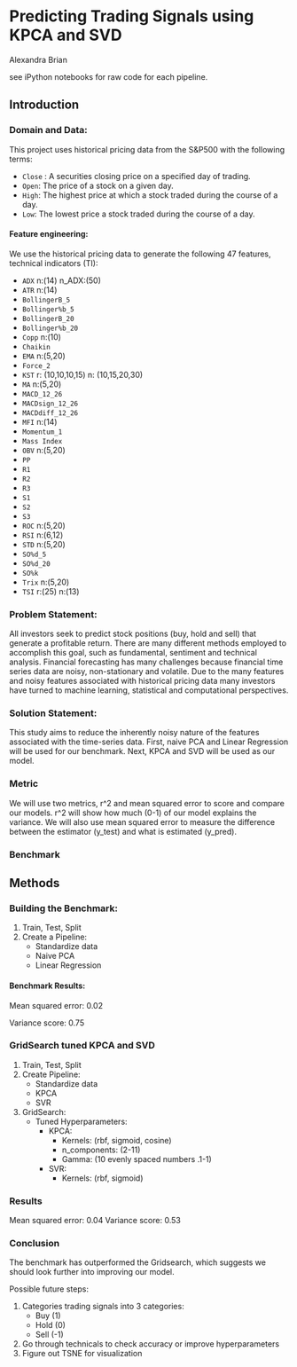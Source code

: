 # Predicting Trading Signals using KPCA and SVD

Alexandra Brian

see iPython notebooks for raw code for each pipeline.

## Introduction

### Domain and Data:
This project uses historical pricing data from the S&P500 with the following terms:

- `Close` : A securities closing price on a specified day of trading.
- `Open`: The price of a stock on a given day.
- `High`: The highest price at which a stock traded during the course of a day. 
- `Low`: The lowest price a stock traded during the course of a day. 

#### Feature engineering:
We use the historical pricing data to generate the following 47 features, technical indicators (TI):

- `ADX`
    n:(14)
    n_ADX:(50)
- `ATR`
    n:(14)
- `BollingerB_5`
- `Bollinger%b_5`
- `BollingerB_20` 
- `Bollinger%b_20`
- `Copp`
     n:(10)
- `Chaikin`
- `EMA`
     n:(5,20)
- `Force_2`
- `KST` 
     r: (10,10,10,15)
     n: (10,15,20,30)
- `MA` 
     n:(5,20) 
- `MACD_12_26`
- `MACDsign_12_26`
- `MACDdiff_12_26`
- `MFI`
     n:(14)
- `Momentum_1`
- `Mass Index`
- `OBV`
     n:(5,20)
- `PP`
- `R1`
- `R2`
- `R3`
- `S1`
- `S2`
- `S3`
- `ROC`
     n:(5,20)
- `RSI`
     n:(6,12)
- `STD`
     n:(5,20)
- `SO%d_5`
- `SO%d_20`
- `SO%k`
- `Trix`
     n:(5,20)
- `TSI`
     r:(25)
     n:(13)

### Problem Statement: 
All investors seek to predict stock positions (buy, hold and sell) that generate a profitable return. There are many different methods employed to accomplish this goal, such as fundamental, sentiment  and technical analysis. Financial forecasting has many challenges because financial time series data are noisy, non-stationary and volatile. Due to the many features and noisy features associated with historical pricing data many investors have turned to machine learning, statistical and computational perspectives.    

### Solution Statement: 
This study aims to reduce the inherently noisy nature of the features associated with the time-series data. First, naive PCA and Linear Regression will be used for our benchmark. Next, KPCA and SVD will be used as our model. 


### Metric
We will use two metrics, r^2 and mean squared error to score and compare our models. r^2 will show how much (0-1) of our model explains the variance. We will also use mean squared error to measure the difference between the estimator (y_test) and what is estimated (y_pred).


### Benchmark

## Methods

### Building the Benchmark: 

1. Train, Test, Split
2. Create a Pipeline:
	- Standardize data 
	- Naive PCA
	- Linear Regression

#### Benchmark Results:  

Mean squared error: 0.02

Variance score: 0.75


### GridSearch tuned KPCA and SVD
1. Train, Test, Split
2. Create Pipeline:
	-  Standardize data
	- KPCA
	- SVR
3. GridSearch:
	- Tuned Hyperparameters:
		- KPCA:
			- Kernels: (rbf, sigmoid, cosine) 
			- n_components: (2-11)
			- Gamma: (10 evenly spaced numbers .1-1) 
		- SVR:
			- Kernels: (rbf, sigmoid)

### Results

Mean squared error: 0.04
Variance score: 0.53

### Conclusion
The benchmark has outperformed the Gridsearch, which suggests we should look further into improving our model. 

Possible future steps:
1. Categories trading signals into 3 categories:
	 - Buy (1) 
	- Hold (0)
	- Sell  (-1) 
1. Go through technicals to check accuracy or improve hyperparameters
1. Figure out TSNE for visualization 
